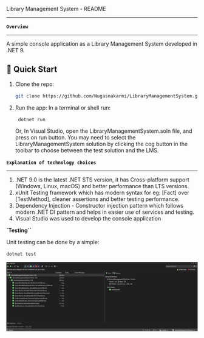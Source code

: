 ﻿Library Management System - README

---

**``Overview``**

---

A simple console application as a Library Management System developed in .NET 9.

## 🚀 Quick Start

1. Clone the repo:
   ```bash
   git clone https://github.com/Nugasnakarmi/LibraryManagementSystem.git
   ```

2. Run the app:
	In a terminal or shell run:
   ```shell
	dotnet run
   ```	
	Or, In Visual Studio, open the LibraryManagementSystem.soln file, and press on run button.
You may need to select the LibraryManagementSystem solution by clicking the cog button in the toolbar to choose between the test solution and the LMS.


**``Explanation of technology choices``**

---

1. .NET 9.0 is the latest .NET STS version, it has Cross-platform support (Windows, Linux, macOS) and better performance than LTS versions.
2. xUnit Testing framework which has modern syntax for eg: [Fact] over [TestMethod], cleaner assertions and better testing performance.
3. Dependency Injection - Constructor injection pattern which follows modern .NET DI pattern and helps in easier use of services and testing.
4. Visual Studio was used to develop the console application

**`Testing``**

Unit testing can be done by a simple:
```shell
dotnet test 
```
![Test passed](./TestRunLMS.png)
